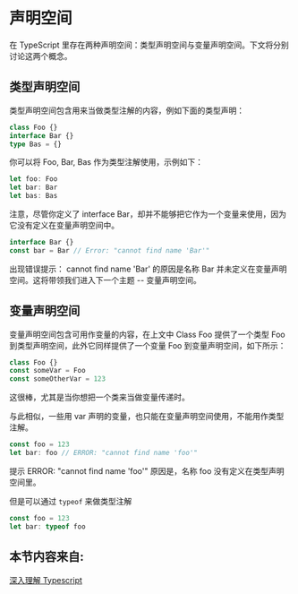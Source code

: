 # 声明空间

在 TypeScript 里存在两种声明空间：类型声明空间与变量声明空间。下文将分别讨论这两个概念。

## 类型声明空间

类型声明空间包含用来当做类型注解的内容，例如下面的类型声明：

```typescript
class Foo {}
interface Bar {}
type Bas = {}
```

你可以将 Foo, Bar, Bas 作为类型注解使用，示例如下：

```typescript
let foo: Foo
let bar: Bar
let bas: Bas
```

注意，尽管你定义了 interface Bar，却并不能够把它作为一个变量来使用，因为它没有定义在变量声明空间中。

```typescript
interface Bar {}
const bar = Bar // Error: "cannot find name 'Bar'"
```

出现错误提示： cannot find name 'Bar' 的原因是名称 Bar 并未定义在变量声明空间。这将带领我们进入下一个主题 -- 变量声明空间。

## 变量声明空间

变量声明空间包含可用作变量的内容，在上文中 Class Foo 提供了一个类型 Foo 到类型声明空间，此外它同样提供了一个变量 Foo 到变量声明空间，如下所示：

```typescript
class Foo {}
const someVar = Foo
const someOtherVar = 123
```

这很棒，尤其是当你想把一个类来当做变量传递时。

与此相似，一些用 var 声明的变量，也只能在变量声明空间使用，不能用作类型注解。

```typescript
const foo = 123
let bar: foo // ERROR: "cannot find name 'foo'"
```

提示 ERROR: "cannot find name 'foo'" 原因是，名称 foo 没有定义在类型声明空间里。

但是可以通过 `typeof` 来做类型注解

```typescript
const foo = 123
let bar: typeof foo
```

## 本节内容来自:

[深入理解 Typescript](https://jkchao.github.io/typescript-book-chinese/project/declarationspaces.html#%E5%8F%98%E9%87%8F%E5%A3%B0%E6%98%8E%E7%A9%BA%E9%97%B4)
